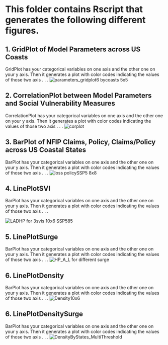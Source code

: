 # This folder contains Rscript that generates the following different figures.
## 1. GridPlot of Model Parameters across US Coasts
GridPlot has your categorical variables on one axis and the other one on your y axis. Then it generates a plot with color codes indicating the values of those two axis . . . 
![parameters_gridplot6 bycoasts 5x5](https://github.com/snpoudel/CoastalUS_SocioHydroModel/assets/71980576/55970f79-19ff-4f43-9678-f7de23b5ea41)

## 2. CorrelationPlot between Model Parameters and Social Vulnerability Measures
CorrelationPlot has your categorical variables on one axis and the other one on your y axis. Then it generates a plot with color codes indicating the values of those two axis . . . 
![corplot](https://github.com/snpoudel/CoastalUS_SocioHydroModel/assets/71980576/c4c6531b-1e77-4547-af3d-c355d8214e62)

## 3. BarPlot of NFIP Claims, Policy, Claims/Policy across US Coastal States
BarPlot has your categorical variables on one axis and the other one on your y axis. Then it generates a plot with color codes indicating the values of those two axis . . . 
![loss policySSP5 8x8](https://github.com/snpoudel/CoastalUS_SocioHydroModel/assets/71980576/cc6af17a-31fc-4bbb-b94f-703da64ac6a6)

## 4. LinePlotSVI  
BarPlot has your categorical variables on one axis and the other one on your y axis. Then it generates a plot with color codes indicating the values of those two axis . . . 

![LADHP for 3svis 10x6 SSP585](https://github.com/snpoudel/CoastalUS_SocioHydroModel/assets/71980576/3829ec98-053f-4184-8f0d-9384ff1e6b91)

## 5. LinePlotSurge  
BarPlot has your categorical variables on one axis and the other one on your y axis. Then it generates a plot with color codes indicating the values of those two axis . . . 
![HP_A_L for different surge](https://github.com/snpoudel/CoastalUS_SocioHydroModel/assets/71980576/6c2f6cc5-e6e7-4d11-80b5-986a5307f926)

## 6. LinePlotDensity
BarPlot has your categorical variables on one axis and the other one on your y axis. Then it generates a plot with color codes indicating the values of those two axis . . . 
![Density10x6](https://github.com/snpoudel/CoastalUS_SocioHydroModel/assets/71980576/31ef8825-6bf7-4128-ab74-ecbee38d16ca)

## 6. LinePlotDensitySurge
BarPlot has your categorical variables on one axis and the other one on your y axis. Then it generates a plot with color codes indicating the values of those two axis . . . 
![DensityByStates_MultiThreshold](https://github.com/snpoudel/CoastalUS_SocioHydroModel/assets/71980576/dbc99103-8236-4fb7-85b1-9bbb0978e531)
